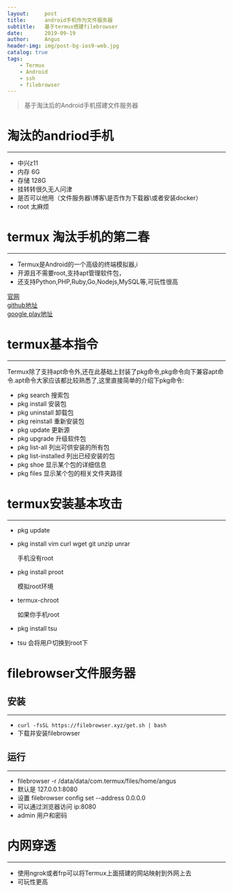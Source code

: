 ```yaml
---
layout:     post
title:      android手机作为文件服务器 
subtitle:   基于termux搭建filebrowser 
date:       2019-09-19
author:     Angus 
header-img: img/post-bg-ios9-web.jpg
catalog: true
tags:
    - Termux 
    - Android 
    - ssh 
    - filebrowser 
---
```


> 基于淘汰后的Android手机搭建文件服务器


# 淘汰的andriod手机 
***
  * 中兴z11
  * 内存 6G
  * 存储 128G
  * 挂转转很久无人问津
  * 是否可以他用（文件服务器\博客\是否作为下载器\或者安装docker）
  * root 太麻烦 
# termux 淘汰手机的第二春
***
  * Termux是Android的一个高级的终端模拟器,i
  * 开源且不需要root,支持apt管理软件包，
  * 还支持Python,PHP,Ruby,Go,Nodejs,MySQL等,可玩性很高

  [官网](https://termux.com/)        
  [github地址](https://github.com/termux/termux-app)        
  [google play地址](https://play.google.com/store/apps/details?id=com.termux)        

# termux基本指令
***
Termux除了支持apt命令外,还在此基础上封装了pkg命令,pkg命令向下兼容apt命令.apt命令大家应该都比较熟悉了,这里直接简单的介绍下pkg命令:

* pkg search <query>              搜索包
* pkg install <package>           安装包
* pkg uninstall <package>         卸载包
* pkg reinstall <package>         重新安装包
* pkg update                      更新源
* pkg upgrade                     升级软件包
* pkg list-all                    列出可供安装的所有包
* pkg list-installed              列出已经安装的包
* pkg shoe <package>              显示某个包的详细信息
* pkg files <package>             显示某个包的相关文件夹路径

# termux安装基本攻击
***
* pkg update
* pkg install vim curl wget git unzip unrar
  
  手机没有root
* pkg install proot

  模拟root环境
* termux-chroot 

  如果你手机root
*  pkg install tsu

* tsu 会将用户切换到root下

# filebrowser文件服务器
## 安装
***
   * ``` curl -fsSL https://filebrowser.xyz/get.sh | bash ```
   * 下载并安装filebrowser
   
## 运行
***
   *  filebrowser -r /data/data/com.termux/files/home/angus
   * 默认是 127.0.0.1:8080
   * 设置 filebrowser config set --address 0.0.0.0
   * 可以通过浏览器访问  ip:8080
   * admin  用户和密码

# 内网穿透
***
  * 使用ngrok或者frp可以将Termux上面搭建的网站映射到外网上去
  * 可玩性更高

